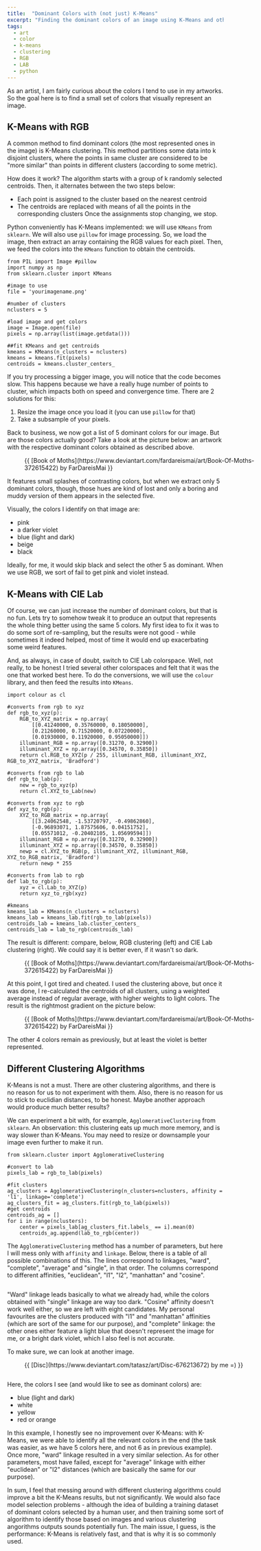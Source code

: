 ```yaml
---
title:  "Dominant Colors with (not just) K-Means"
excerpt: "Finding the dominant colors of an image using K-Means and other clustering tools"
tags: 
  - art
  - color
  - k-means
  - clustering
  - RGB
  - LAB
  - python
---
```


As an artist, I am fairly curious about the colors I tend to use in my artworks. So the goal here is to find a small set of colors that visually represent an image. 

## K-Means with RGB

A common method to find dominant colors (the most represented ones in the image) is K-Means clustering. This method partitions some data into k disjoint clusters, where the points in same cluster are considered to be "more similar" than points in different clusters (according to some metric).

How does it work? The algorithm starts with a group of k randomly selected centroids. Then, it alternates between the two steps below:
- Each point is assigned to the cluster based on the nearest centroid
- The centroids are replaced with means of all the points in the corresponding clusters
Once the assignments stop changing, we stop.

Python conveniently has K-Means implemented: we will use `KMeans` from `sklearn`. We will also use `pillow` for image processing. So, we load the image, then extract an array containing the RGB values for each pixel. Then, we feed the colors into the `KMeans` function to obtain the centroids.

```
from PIL import Image #pillow
import numpy as np
from sklearn.cluster import KMeans

#image to use
file = 'yourimagename.png'

#number of clusters
nclusters = 5

#load image and get colors
image = Image.open(file)
pixels = np.array(list(image.getdata()))

##fit KMeans and get centroids
kmeans = KMeans(n_clusters = nclusters)
kmeans = kmeans.fit(pixels)
centroids = kmeans.cluster_centers_
```

If you try processing a bigger image, you will notice that the code becomes slow. This happens because we have a really huge number of points to cluster, which impacts both on speed and convergence time. There are 2 solutions for this:
1. Resize the image once you load it (you can use `pillow` for that)
2. Take a subsample of your pixels.

Back to business, we now got a list of 5 dominant colors for our image. But are those colors actually good? Take a look at the picture below: an artwork with the respective dominant colors obtained as described above.

<figure style="width: 550px" class="align-center">
  <img src="{{ site.url }}{{ site.baseurl }}/assets/images/dominant_colors_palette_test_3_15_Book-Of-Moths-372615422.png" alt="">
  <figcaption>{{ [Book of Moths](https://www.deviantart.com/fardareismai/art/Book-Of-Moths-372615422) by FarDareisMai }}</figcaption>
</figure> 

It features small splashes of contrasting colors, but when we extract only 5 dominant colors, though, those hues are kind of lost and only a boring and muddy version of them appears in the selected five.

Visually, the colors I identify on that image are:
- pink
- a darker violet
- blue (light and dark)
- beige
- black

Ideally, for me, it would skip black and select the other 5 as dominant. When we use RGB, we sort of fail to get pink and violet instead.

## K-Means with CIE Lab

Of course, we can just increase the number of dominant colors, but that is no fun. Lets try to somehow tweak it to produce an output that represents the whole thing better using the same 5 colors. My first idea to fix it was to do some sort of re-sampling, but the results were not good - while sometimes it indeed helped, most of time it would end up exacerbating some weird features.

And, as always, in case of doubt, switch to CIE Lab colorspace. Well, not really, to be honest I tried several other colorspaces and felt that it was the one that worked best here. To do the conversions, we will use the `colour` library, and then feed the results into `KMeans`.

```
import colour as cl

#converts from rgb to xyz
def rgb_to_xyz(p):
    RGB_to_XYZ_matrix = np.array(
        [[0.41240000, 0.35760000, 0.18050000],
        [0.21260000, 0.71520000, 0.07220000],
        [0.01930000, 0.11920000, 0.95050000]])
    illuminant_RGB = np.array([0.31270, 0.32900])
    illuminant_XYZ = np.array([0.34570, 0.35850])
    return cl.RGB_to_XYZ(p / 255, illuminant_RGB, illuminant_XYZ, RGB_to_XYZ_matrix, 'Bradford')

#converts from rgb to lab
def rgb_to_lab(p):
    new = rgb_to_xyz(p)
    return cl.XYZ_to_Lab(new)

#converts from xyz to rgb
def xyz_to_rgb(p):
    XYZ_to_RGB_matrix = np.array(
        [[3.24062548, -1.53720797, -0.49862860],
        [-0.96893071, 1.87575606, 0.04151752],
        [0.05571012, -0.20402105, 1.05699594]])
    illuminant_RGB = np.array([0.31270, 0.32900])
    illuminant_XYZ = np.array([0.34570, 0.35850])
    newp = cl.XYZ_to_RGB(p, illuminant_XYZ, illuminant_RGB, XYZ_to_RGB_matrix, 'Bradford')
    return newp * 255

#converts from lab to rgb
def lab_to_rgb(p):
    xyz = cl.Lab_to_XYZ(p)
    return xyz_to_rgb(xyz)

#kmeans
kmeans_lab = KMeans(n_clusters = nclusters)
kmeans_lab = kmeans_lab.fit(rgb_to_lab(pixels))
centroids_lab = kmeans_lab.cluster_centers_
centroids_lab = lab_to_rgb(centroids_lab)
```

The result is different: compare, below, RGB clustering (left) and CIE Lab clustering (right). We could say it is better even, if it wasn't so dark.

<figure style="width: 550px" class="align-center">
  <img src="{{ site.url }}{{ site.baseurl }}/assets/images/dominant_colors_palette_test_2_Book-Of-Moths-372615422.png" alt="">
  <figcaption>{{ [Book of Moths](https://www.deviantart.com/fardareismai/art/Book-Of-Moths-372615422) by FarDareisMai }}</figcaption>
</figure> 

At this point, I got tired and cheated. I used the clustering above, but once it was done, I re-calculated the centroids of all clusters, using a weighted average instead of regular average, with higher weights to light colors. The result is the rightmost gradient on the picture below:

<figure style="width: 550px" class="align-center">
  <img src="{{ site.url }}{{ site.baseurl }}/assets/images/dominant_colors_palette_test_3_Book-Of-Moths-372615422.png" alt="">
  <figcaption>{{ [Book of Moths](https://www.deviantart.com/fardareismai/art/Book-Of-Moths-372615422) by FarDareisMai }}</figcaption>
</figure> 

The other 4 colors remain as previously, but at least the violet is better represented.

## Different Clustering Algorithms

K-Means is not a must. There are other clustering algorithms, and there is no reason for us to not experiment with them. Also, there is no reason for us to stick to euclidian distances, to be honest. Maybe another approach would produce much better results? 

We can experiment a bit with, for example, `AgglomerativeClustering` from `sklearn`. An observation: this clustering eats up much more memory, and is way slower than K-Means. You may need to resize or downsample your image even further to make it run.

```
from sklearn.cluster import AgglomerativeClustering

#convert to lab
pixels_lab = rgb_to_lab(pixels)

#fit clusters
ag_clusters = AgglomerativeClustering(n_clusters=nclusters, affinity = 'l1', linkage='complete')
ag_clusters_fit = ag_clusters.fit(rgb_to_lab(pixels))
#get centroids
centroids_ag = []
for i in range(nclusters):
    center = pixels_lab[ag_clusters_fit.labels_ == i].mean(0)
    centroids_ag.append(lab_to_rgb(center))
```

The `AgglomerativeClustering` method has a number of parameters, but here I will mess only with `affinity` and `linkage`. Below, there is a table of all possible combinations of this. The lines correspond to linkages, "ward", "complete", "average" and "single", in that order. The columns correspond to different affinities, "euclidean", "l1", "l2", "manhattan" and "cosine".

<figure style="width: 550px" class="align-center">
  <img src="{{ site.url }}{{ site.baseurl }}/assets/images/dominant_colors_palette_test_4_Book-Of-Moths-372615422.png" alt="">
</figure> 

"Ward" linkage leads basically to what we already had, while the colors obtained with "single" linkage are way too dark. "Cosine" affinity doesn't work well either, so we are left with eight candidates. My personal favourites are the clusters produced with "l1" and "manhattan" affinities (which are sort of the same for our purpose), and "complete" linkage: the other ones either feature a light blue that doesn't represent the image for me, or a bright dark violet, which I also feel is not accurate.

To make sure, we can look at another image.

<figure style="width: 550px" class="align-center">
  <img src="{{ site.url }}{{ site.baseurl }}/assets/images/dominant_colors_palette_test_3_Disc-676213672.png" alt="">
  <figcaption>{{ [Disc](https://www.deviantart.com/tatasz/art/Disc-676213672) by me =) }}</figcaption>
</figure> 

<figure style="width: 550px" class="align-center">
  <img src="{{ site.url }}{{ site.baseurl }}/assets/images/dominant_colors_palette_test_4_Disc-676213672.png" alt="">
</figure> 

Here, the colors I see (and would like to see as dominant colors) are:
- blue (light and dark)
- white
- yellow
- red or orange

In this example, I honestly see no improvement over K-Means: with K-Means, we were able to identify all the relevant colors in the end (the task was easier, as we have 5 colors here, and not 6 as in previous example). Once more, "ward" linkage resulted in a very similar selection. As for other parameters, most have failed, except for "average" linkage with either "euclidean" or "l2" distances (which are basically the same for our purpose).

In sum, I feel that messing around with different clustering algorithms could improve a bit the K-Means results, but not significantly. We would also face model selection problems - although the idea of building a training dataset of dominant colors selected by a human user, and then training some sort of algorithm to identify those based on images and various clustering angorithms outputs sounds potentially fun. The main issue, I guess, is the performance: K-Means is relatively fast, and that is why it is so commonly used.





